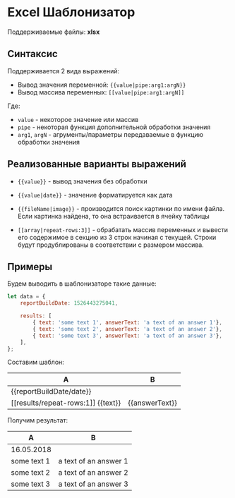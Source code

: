 # Excel Шаблонизатор

Поддерживаемые файлы: **xlsx**

## Синтаксис

Поддерживается 2 вида выражений:
* Вывод значения переменной: `{{value|pipe:arg1:argN}}`
* Вывод массива переменных: `[[value|pipe:arg1:argN]]`

Где:
* `value` - некоторое значение или массив
* `pipe` - некоторая функция дополнительной обработки значения
* `arg1`, `argN` - агрументы/параметры передаваемые в функцию обработки значения

## Реализованные варианты выражений

* `{{value}}` - вывод значения без обработки
* `{{value|date}}` - значение форматируется как дата 
* `{{fileName|image}}` - производится поиск картинки по имени файла. 
    Если картинка найдена, то она встраивается в ячейку таблицы 

* `[[array|repeat-rows:3]]` - обрабатать массив переменных и 
    вывести его содержимое в секцию из 3 строк начиная с текущей. 
    Строки будут продублированы в соответствии с размером массива.
    
## Примеры

Будем выводить в шаблонизаторе такие данные:
```javascript
let data = {
    reportBuildDate: 1526443275041,

    results: [
        { text: 'some text 1', answerText: 'a text of an answer 1'},
        { text: 'some text 2', answerText: 'a text of an answer 2'},
        { text: 'some text 3', answerText: 'a text of an answer 3'},
    ],
};
```
    
Составим шаблон:

| A | B |
|---|---|
|{{reportBuildDate/date}}|  |
|[[results/repeat-rows:1]] {{text}}| {{answerText}} |

Получим результат:

| A     | B     |
|-------|-------|
| 16.05.2018 |  |
| some text 1 | a text of an answer 1 |
| some text 2 | a text of an answer 2 |
| some text 3 | a text of an answer 3 |
